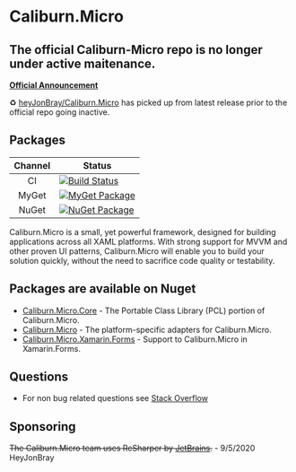 # Caliburn.Micro

## The official Caliburn-Micro repo is no longer under active maitenance.
[**Official Announcement**](https://caliburnmicro.com/announcements/stepping-away)

:recycle: [heyJonBray/Caliburn.Micro](https://github.com/heyJonBray/Caliburn.Micro) has picked up from latest release prior to the official repo going inactive.

## Packages
 Channel | Status
:------: | ------
CI | [![Build Status](https://img.shields.io/azure-devops/build/caliburn-micro/caliburn-micro/3.svg?logo=windows&logoColor=white&style=for-the-badge)](https://dev.azure.com/caliburn-micro/caliburn-micro/_build/latest?definitionId=3)
MyGet | [![MyGet Package](https://img.shields.io/myget/caliburn-micro-builds/v/caliburn.micro.svg?label=caliburn.micro&logo=nuget&logoColor=white&&style=for-the-badge&colorB=2B7DCC)](https://www.myget.org/feed/caliburn-micro-builds/package/nuget/Caliburn.Micro)
NuGet | [![NuGet Package](https://img.shields.io/nuget/v/Caliburn.Micro.svg?logo=nuget&logoColor=white&&style=for-the-badge&colorB=green)](https://www.nuget.org/packages/Caliburn.Micro)

Caliburn.Micro is a small, yet powerful framework, designed for building applications across all XAML platforms. With strong support for MVVM and other proven UI patterns, Caliburn.Micro will enable you to build your solution quickly, without the need to sacrifice code quality or testability.

## Packages are available on Nuget
- [Caliburn.Micro.Core](https://www.nuget.org/packages/Caliburn.Micro.Core/) - The Portable Class Library (PCL) portion of Caliburn.Micro.
- [Caliburn.Micro](https://www.nuget.org/packages/Caliburn.Micro/) - The platform-specific adapters for Caliburn.Micro.
- [Caliburn.Micro.Xamarin.Forms](https://www.nuget.org/packages/Caliburn.Micro.Xamarin.Forms/) - Support to Caliburn.Micro in Xamarin.Forms.

## Questions
- For non bug related questions see [Stack Overflow](https://stackoverflow.com/questions/tagged/caliburn.micro)

## Sponsoring

~~The Caliburn.Micro team uses ReSharper by [JetBrains](https://www.jetbrains.com/).~~ - 9/5/2020 HeyJonBray
